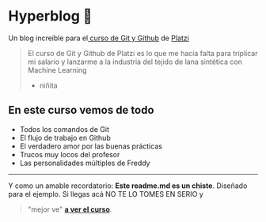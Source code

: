 # Hyperblog 💚
Un blog increíble para el[ curso de Git y Github](https://platzi.com/cursos/git-github/ " curso de Git y Github") de [Platzi](https://platzi.com/ "Platzi")
> El curso de Git y Github de Platzi es lo que me hacía falta para triplicar mi salario y lanzarme a la industria del tejido de lana sintética con Machine Learning
> - niñita

## En este curso vemos de todo
* Todos los comandos de Git
* El flujo de trabajo en Github
* El verdadero amor por las buenas prácticas
* Trucos muy locos del profesor
* Las personalidades múltiples de Freddy

------------
Y como un amable recordatorio: **Este readme.md es un chiste**.  Diseñado para el ejemplo. Si llegas acá NO TE LO TOMES EN SERIO y 
> "mejor ve"   [**a ver el curso**](https://platzi.com/cursos/git-github/ "a ver el curso").
